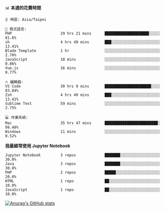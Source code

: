 <!--### Hi there 👋-->

<!--
**treevel/treevel** is a ✨ _special_ ✨ repository because its `README.md` (this file) appears on your GitHub profile.

Here are some ideas to get you started:

- 🔭 I’m currently working on ...
- 🌱 I’m currently learning ...
- 👯 I’m looking to collaborate on ...
- 🤔 I’m looking for help with ...
- 💬 Ask me about ...
- 📫 How to reach me: ...
- 😄 Pronouns: ...
- ⚡ Fun fact: ...
-->

<!--START_SECTION:waka-->
📊 **本週的花費時間** 

```text
⌚︎ 時區: Asia/Taipei

💬 程式語言: 
PHP                      29 hrs 21 mins      ████████████████████░░░░░   81.6% 
sh                       4 hrs 49 mins       ███░░░░░░░░░░░░░░░░░░░░░░   13.41% 
Blade Template           1 hr                ░░░░░░░░░░░░░░░░░░░░░░░░░   2.78% 
JavaScript               18 mins             ░░░░░░░░░░░░░░░░░░░░░░░░░   0.86% 
Vue.js                   16 mins             ░░░░░░░░░░░░░░░░░░░░░░░░░   0.77%

🔥 編輯器: 
VS Code                  30 hrs 9 mins       █████████████████████░░░░   83.84% 
Zsh                      4 hrs 49 mins       ███░░░░░░░░░░░░░░░░░░░░░░   13.41% 
Sublime Text             59 mins             ░░░░░░░░░░░░░░░░░░░░░░░░░   2.75%

💻 作業系統: 
Mac                      35 hrs 47 mins      ████████████████████████░   99.48% 
Windows                  11 mins             ░░░░░░░░░░░░░░░░░░░░░░░░░   0.52%

```

**我最經常使用 Jupyter Notebook** 

```text
Jupyter Notebook         3 repos             ███████░░░░░░░░░░░░░░░░░░   30.0% 
Java                     3 repos             ███████░░░░░░░░░░░░░░░░░░   30.0% 
PHP                      2 repos             █████░░░░░░░░░░░░░░░░░░░░   20.0% 
HTML                     1 repo              ██░░░░░░░░░░░░░░░░░░░░░░░   10.0% 
JavaScript               1 repo              ██░░░░░░░░░░░░░░░░░░░░░░░   10.0%

```



<!--END_SECTION:waka-->

<!-- GitHub Stats Card-->
[![Anurag's GitHub stats](https://github-readme-stats.vercel.app/api?username=treevel&show_icons=true&theme=monokai&count_private=true)](https://github.com/anuraghazra/github-readme-stats)
